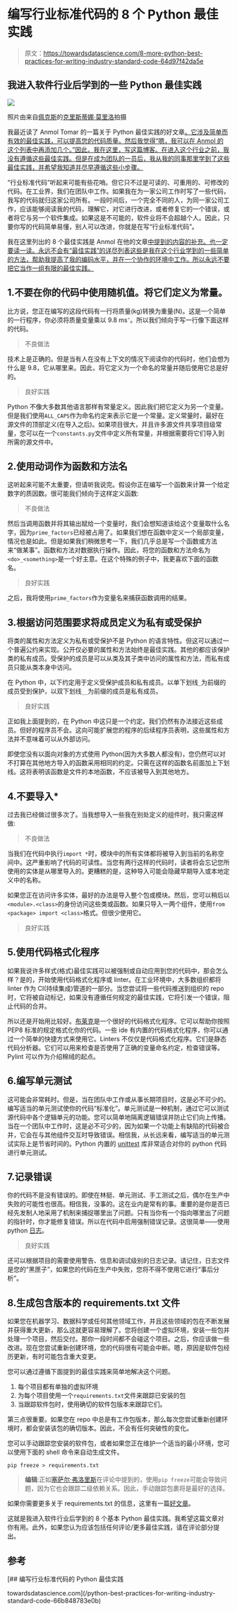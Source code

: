 # 编写行业标准代码的 8 个 Python 最佳实践

> 原文：<https://towardsdatascience.com/8-more-python-best-practices-for-writing-industry-standard-code-64d97f42da5e>

## 我进入软件行业后学到的一些 Python 最佳实践

![](img/9a7f98503b8e2ed0b67a7447dbda78b2.png)

照片由来自[佩克斯](https://www.pexels.com/photo/woman-programming-on-a-notebook-1181359/)的[克里斯蒂娜·莫里洛](https://www.pexels.com/@divinetechygirl/)拍摄

我最近读了 Anmol Tomar 的一篇关于 Python 最佳实践的好文章[。它涉及简单而有效的最佳实践，可以提高您的代码质量。然后我觉得“嗯，我可以在 Anmol 的这个列表中再添加几个。”因此，我在这里，写这篇博客。在进入这个行业之前，我没有遵循这些最佳实践。但是在成为团队的一员后，我从我的同事那里学到了这些最佳实践，并希望我知道并尽早遵循这些小步骤。](/python-best-practices-for-writing-industry-standard-code-66b848783e0b)

“行业标准代码”听起来可能有些花哨。但它只不过是可读的、可重用的、可修改的代码。在工业界，我们在团队中工作。如果我在为一家公司工作时写了一些代码，我写的代码就归这家公司所有。一段时间后，一个完全不同的人，为同一家公司工作，应该能够阅读我的代码，理解它，对它进行改进，或者修复它的一个错误，或者将它与另一个软件集成。如果这是不可能的，软件业将不会超越个人。因此，只要你写的代码简单易懂，别人可以改进，你就是在写“行业标准代码”。

我在这里列出的 8 个最佳实践是 Anmol 在他的文章[中提到的内容的补充。也一定要读一读。永远不会有“最佳实践”的详尽列表这些是我在这个行业学到的一些简单的方法，帮助我提高了我的编码水平，并在一个协作的环境中工作。所以永远不要把它当作一组有限的最佳实践。](/python-best-practices-for-writing-industry-standard-code-66b848783e0b)

## 1.不要在你的代码中使用随机值。将它们定义为常量。

比方说，您正在编写的这段代码有一行将质量(kg)转换为重量(N)。这是一个简单的一行程序，你必须将质量变量乘以 9.8 ms⁻。所以我们倾向于写一行像下面这样的代码。

> 不良做法

技术上是正确的。但是当有人在没有上下文的情况下阅读你的代码时，他们会想为什么是 9.8，它从哪里来。因此，将它定义为一个命名的常量并随后使用它总是好的。

> 良好实践

Python 不像大多数其他语言那样有常量定义。因此我们把它定义为另一个变量。但是我们使用`ALL_CAPS`作为命名约定来表示它是一个常量。定义常量时，最好在源文件的顶部定义(在导入之后)。如果项目很大，并且许多源文件共享项目级常量，您可以在一个`constants.py`文件中定义所有常量，并根据需要将它们导入到所需的源文件中。

## 2.使用动词作为函数和方法名

这听起来可能不太重要，但请听我说完。假设你正在编写一个函数来计算一个给定数字的质因数。很可能我们倾向于这样定义函数:

> 不良做法

然后当调用函数并将其输出赋给一个变量时，我们会想知道该给这个变量取什么名字，因为`prime_factors`已经被占用了。如果我们想在函数中定义一个局部变量，情况也是如此。但是如果我们稍微思考一下，我们几乎总是写一个函数或方法来“做某事”。函数和方法对数据执行操作。因此，将您的函数和方法命名为`<do>_<something>`是一个好主意。在这个特殊的例子中，我更喜欢下面的函数名。

> 良好实践

之后，我将使用`prime_factors`作为变量名来捕获函数调用的结果。

## 3.根据访问范围要求将成员定义为私有或受保护

将类的属性和方法定义为私有或受保护不是 Python 的语言特性。但这可以通过一个普遍公约来实现。公开仅必要的属性和方法始终是最佳实践。其他的都应该保护类的私有成员。受保护的成员是可以从类及其子类中访问的属性和方法，而私有成员只能从类本身中访问。

在 Python 中，以下约定用于定义受保护成员和私有成员。以单下划线`_`为前缀的成员受到保护，以双下划线`__`为前缀的成员是私有成员。

> 良好实践

正如我上面提到的，在 Python 中这只是一个约定。我们仍然有办法接近这些成员。但好的程序员不会。这向可能扩展您的程序的后续程序员表明，这些属性和方法并不意味着可以从外部访问。

即使您没有以面向对象的方式使用 Python(因为大多数人都没有)，您仍然可以对不打算在其他地方导入的函数采用相同的约定。只需在这样的函数名前面加上下划线。这将表明该函数是文件的本地函数，不应该被导入到其他地方。

## 4.不要导入*

过去我已经做过很多次了。当我想导入一些我在别处定义的组件时，我只需这样做:

> 不良做法

当我们在代码中执行`import *`时，模块中的所有实体都将被导入到当前的名称空间中。这严重影响了代码的可读性。当您有两行这样的代码时，读者将会忘记您所使用的实体是从哪里导入的。更糟糕的是，这种导入可能会隐藏早期导入或本地定义中的名称。

如果您正在访问许多实体，最好的办法是导入整个包或模块。然后，您可以稍后以`<module>.<class>`的身份访问这些类或函数。如果只导入一两个组件，使用`from <package> import <class>`格式。但很少使用它。

> 良好实践

## 5.使用代码格式化程序

如果我说许多样式(格式)最佳实践可以被强制或自动应用到您的代码中，那会怎么样？是的，开始使用代码格式化程序或 linter。在工业环境中，大多数组织都将 linter 作为 CI(持续集成)管道的一部分。当您尝试将一些代码推送到组织的 repo 时，它将被自动标记，如果没有遵循任何规定的最佳实践，它将引发一个错误，阻止代码的合并。

所以还是开始用比较好。[布莱克](https://github.com/psf/black)是一个很好的代码格式化程序。它可以帮助你按照 PEP8 标准的规定格式化你的代码。一些 ide 有内置的代码格式化程序，你可以通过一个简单的快捷方式来使用它。Linters 不仅仅是代码格式化程序。它们是静态代码分析器。它们可以用来检查是否使用了正确的变量命名约定，检查错误等。Pylint 可以作为介绍棉绒的起点。

## 6.编写单元测试

这可能会非常耗时。但是，当在团队中工作或从事长期项目时，这是必不可少的。编写适当的单元测试使你的代码“标准化”。单元测试是一种机制，通过它可以测试源代码中各个逻辑单元的功能。您可以简单地隔离逻辑错误并防止它们向上传播。当在一个团队中工作时，这是必不可少的，因为如果一个功能上有缺陷的代码被合并，它会在与其他组件交互时导致错误。相信我，从长远来看，编写适当的单元测试实际上是节省时间的。Python 内置的 [unittest](https://docs.python.org/3/library/unittest.html) 库非常适合对你的 python 代码进行单元测试。

## 7.记录错误

你的代码不是没有错误的。即使在林挺、单元测试、手工测试之后，偶尔在生产中失败的可能性也很高。相信我，没事的。这在业内是常有的事。重要的是你是否已经先发制人地采用了机制来捕捉哪里出了问题。只有当你有一个指向哪里出了问题的指针时，你才能修复错误。所以在代码中启用强制错误记录。这很简单——使用 python [日志](https://docs.python.org/3/library/logging.html)。

> 良好实践

还可以根据项目的需要使用警告、信息和调试级别的日志记录。请记住，日志文件是您的“黑匣子”，如果您的代码在生产中失败，您将不得不使用它进行“事后分析”。

## 8.生成包含版本的 requirements.txt 文件

如果您在机器学习、数据科学或任何其他领域工作，并且这些领域的包在不断发展并获得重大更新，那么这就更容易理解了。您将创建一个虚拟环境，安装一些包并处理一个项目，然后交付。那你一段时间都不会碰这个项目。之后，你应该做一些改进。现在您尝试重新创建环境，您的代码很有可能会中断。嗯，原因是软件包经历更新，有时可能包含重大变更。

您可以通过遵循下面提到的最佳实践来简单地解决这个问题。

1.  每个项目都有单独的虚拟环境
2.  为每个项目使用一个`requirements.txt`文件来跟踪已安装的包
3.  当跟踪软件包时，使用确切的软件包版本来跟踪它们。

第三点很重要。如果您在 repo 中总是有工作包版本，那么每次您尝试重新创建环境时，都会安装该包的确切版本。因此，不会有任何突破性的变化。

您可以手动跟踪您安装的软件包，或者如果您正在维护一个适当的最小环境，您可以使用下面的 shell 命令来自动生成文件。

```
pip freeze > requirements.txt
```

> **编辑**:正如[塞萨尔·弗洛里斯](https://medium.com/u/37afeaaf9b9a?source=post_page-----64d97f42da5e--------------------------------)在评论中提到的，使用`pip freeze`可能会导致问题，因为它也会跟踪二级依赖关系。因此，手动跟踪包裹将是最好的选择。

如果你需要更多关于 requirements.txt 的信息，这里有一篇[好文章](https://learnpython.com/blog/python-requirements-file/)。

这就是我进入软件行业后学到的 8 个基本 Python 最佳实践。我希望这篇文章对你有用。此外，如果您认为应该包括任何评论/更多最佳实践，请在评论部分提出。

## 参考

[](/python-best-practices-for-writing-industry-standard-code-66b848783e0b) [## 编写行业标准代码的 Python 最佳实践

towardsdatascience.com](/python-best-practices-for-writing-industry-standard-code-66b848783e0b) [](https://www.tutorialsteacher.com/python/public-private-protected-modifiers)  [](https://stackoverflow.com/questions/9916878/importing-modules-in-python-best-practice)  [](https://github.com/psf/black)  [](https://pypi.org/project/pylint/)      [](https://learnpython.com/blog/python-requirements-file/) 